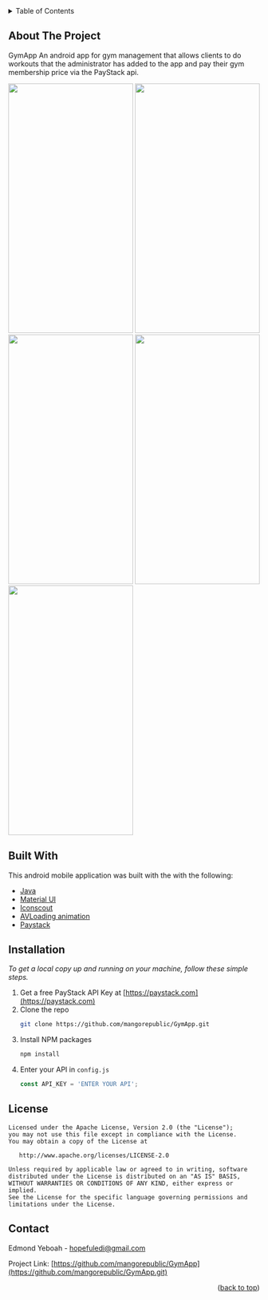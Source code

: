 <div id="top"></div>
<!-- TABLE OF CONTENTS -->
<details>
  <summary>Table of Contents</summary>
  <ol>
    <li>
      <a href="#about-the-project">About The Project</a>
    </li>
    <li><a href="#built-with">Built With</a></li>
    <li>
      <a href="#installation" >Installation</a>
    </li>
    <li><a href="#license">License</a></li>
    <li><a href="#contact">Contact</a></li>
  </ol>
</details>

<!-- ABOUT THE PROJECT -->
## About The Project

GymApp An android app for gym management that allows clients to do workouts that the administrator has added to the app and pay their gym membership price via the PayStack api.

<img src="https://user-images.githubusercontent.com/38086894/133303339-914bf86b-fbff-4e49-93ce-cebe1aba9a12.png" width="250" height="500">  <img src="https://user-images.githubusercontent.com/38086894/133303618-f4f315d7-8807-4a17-87eb-d81ee8a1b0ef.png" width="250" height="500">  <img src="https://user-images.githubusercontent.com/38086894/133303929-6016d5ad-3cbd-42f6-b176-b7343f0e29af.png" width="250" height="500">  <img src="https://user-images.githubusercontent.com/38086894/133304239-704e39e8-6839-4642-8ee7-ff3f3171fbfd.png" width="250" height="500">  <img src="https://user-images.githubusercontent.com/38086894/133304256-3827a75c-7c87-46bf-91ef-d386b7f8a72e.png" width="250" height="500">



## Built With

This android mobile application was built with the with the following:

* [Java](https://www.java.com/en/)
* [Material UI](https://material.io)
* [Iconscout](https://iconscout.com)
* [AVLoading animation](https://github.com/HarlonWang/AVLoadingIndicatorView.git)
* [Paystack](https://paystack.com)


## Installation

_To get a local copy up and running on your machine, follow these simple steps._

1. Get a free PayStack API Key at [https://paystack.com](https://paystack.com)
2. Clone the repo
   ```sh
   git clone https://github.com/mangorepublic/GymApp.git
   ```
3. Install NPM packages
   ```sh
   npm install
   ```
4. Enter your API in `config.js`
   ```js
   const API_KEY = 'ENTER YOUR API';
   ```




<!-- LICENSE -->
## License

```
Licensed under the Apache License, Version 2.0 (the "License");
you may not use this file except in compliance with the License.
You may obtain a copy of the License at

   http://www.apache.org/licenses/LICENSE-2.0

Unless required by applicable law or agreed to in writing, software
distributed under the License is distributed on an "AS IS" BASIS,
WITHOUT WARRANTIES OR CONDITIONS OF ANY KIND, either express or implied.
See the License for the specific language governing permissions and
limitations under the License.
```





<!-- CONTACT -->
## Contact

Edmond Yeboah - hopefuledi@gmail.com

Project Link: [https://github.com/mangorepublic/GymApp](https://github.com/mangorepublic/GymApp.git)



<p align="right">(<a href="#top">back to top</a>)</p>




